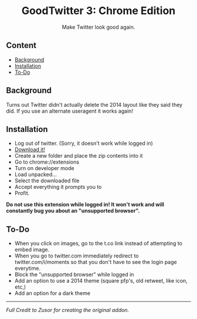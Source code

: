 <div align="center">
  <h1>GoodTwitter 3: Chrome Edition</h1>

  Make Twitter look good again.

</div>

## Content
- [Background](#background)
- [Installation](#installation)
- [To-Do](#to-do)


## Background
Turns out Twitter didn't actually delete the 2014 layout like they said they did. If you use an alternate useragent it works again!

## Installation

- Log out of twitter. (Sorry, it doesn't work while logged in)
- [Download it!](https://github.com/plece0/GoodTwitter-3-Chrome/releases)
- Create a new folder and place the zip contents into it
- Go to chrome://extensions
- Turn on developer mode
- Load unpacked...
- Select the downloaded file
- Accept everything it prompts you to
- Profit.

**Do not use this extension while logged in! It won't work and will constantly bug you about an "unsupported browser".**

## To-Do

- When you click on images, go to the t.co link instead of attempting to embed image.
- When you go to twitter.com immediately redirect to twitter.com/i/moments so that you don't have to see the login page everytime.
- Block the "unsupported browser" while logged in
- Add an option to use a 2014 theme (square pfp's, old retweet, like icon, etc,)
- Add an option for a dark theme


---


*Full Credit to Zusor for creating the original addon.*
